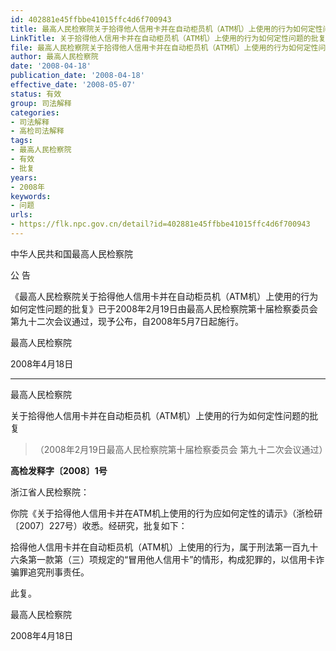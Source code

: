 ```yaml
---
id: 402881e45ffbbe41015ffc4d6f700943
title: 最高人民检察院关于拾得他人信用卡并在自动柜员机（ATM机）上使用的行为如何定性问题的批复
LinkTitle: 关于拾得他人信用卡并在自动柜员机（ATM机）上使用的行为如何定性问题的批复（2008）
file: 最高人民检察院关于拾得他人信用卡并在自动柜员机（ATM机）上使用的行为如何定性问题的批复_20080418_402881e45ffbbe41015ffc4d6f700943.docx
author: 最高人民检察院
date: '2008-04-18'
publication_date: '2008-04-18'
effective_date: '2008-05-07'
status: 有效
group: 司法解释
categories:
- 司法解释
- 高检司法解释
tags:
- 最高人民检察院
- 有效
- 批复
years:
- 2008年
keywords:
- 问题
urls:
- https://flk.npc.gov.cn/detail?id=402881e45ffbbe41015ffc4d6f700943
---
```


中华人民共和国最高人民检察院

公 告

《最高人民检察院关于拾得他人信用卡并在自动柜员机（ATM机）上使用的行为如何定性问题的批复》已于2008年2月19日由最高人民检察院第十届检察委员会第九十二次会议通过，现予公布，自2008年5月7日起施行。

最高人民检察院

2008年4月18日

---

最高人民检察院

关于拾得他人信用卡并在自动柜员机（ATM机）上使用的行为如何定性问题的批复

> （2008年2月19日最高人民检察院第十届检察委员会
> 第九十二次会议通过）

**高检发释字〔2008〕1号**

浙江省人民检察院：

你院《关于拾得他人信用卡并在ATM机上使用的行为应如何定性的请示》（浙检研〔2007〕227号）收悉。经研究，批复如下：

拾得他人信用卡并在自动柜员机（ATM机）上使用的行为，属于刑法第一百九十六条第一款第（三）项规定的“冒用他人信用卡”的情形，构成犯罪的，以信用卡诈骗罪追究刑事责任。

此复。

最高人民检察院

2008年4月18日

